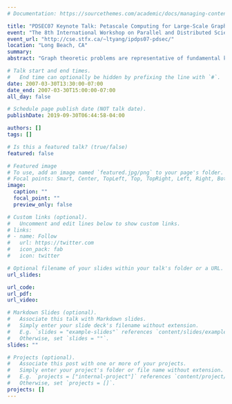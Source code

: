 ```yaml
---
# Documentation: https://sourcethemes.com/academic/docs/managing-content/

title: "PDSEC07 Keynote Talk: Petascale Computing for Large-Scale Graph Problems"
event: "The 8th International Workshop on Parallel and Distributed Scientific and Engineering Computing"
event_url: "http://cse.stfx.ca/~ltyang/ipdps07-pdsec/"
location: "Long Beach, CA"
summary:
abstract: "Graph theoretic problems are representative of fundamental kernels in traditional and emerging computational sciences such as chemistry, biology, and medicine, as well as applications in national security. Yet they pose serious challenges for parallel machines due to non-contiguous, concurrent accesses to global data structures with low degrees of locality. Few parallel graph algorithms outperform their best sequential implementation due to long memory latencies and high synchronization costs. In this talk, we consider several graph theoretic kernels for connectivity and centrality and discuss how the features of petascale architectures will affect algorithm development, ease of programming, performance, and scalability."

# Talk start and end times.
#   End time can optionally be hidden by prefixing the line with `#`.
date: 2007-03-30T13:30:00-07:00
date_end: 2007-03-30T15:00:00-07:00
all_day: false

# Schedule page publish date (NOT talk date).
publishDate: 2019-09-30T06:44:58-04:00

authors: []
tags: []

# Is this a featured talk? (true/false)
featured: false

# Featured image
# To use, add an image named `featured.jpg/png` to your page's folder. 
# Focal points: Smart, Center, TopLeft, Top, TopRight, Left, Right, BottomLeft, Bottom, BottomRight.
image:
  caption: ""
  focal_point: ""
  preview_only: false

# Custom links (optional).
#   Uncomment and edit lines below to show custom links.
# links:
# - name: Follow
#   url: https://twitter.com
#   icon_pack: fab
#   icon: twitter

# Optional filename of your slides within your talk's folder or a URL.
url_slides:

url_code:
url_pdf:
url_video:

# Markdown Slides (optional).
#   Associate this talk with Markdown slides.
#   Simply enter your slide deck's filename without extension.
#   E.g. `slides = "example-slides"` references `content/slides/example-slides.md`.
#   Otherwise, set `slides = ""`.
slides: ""

# Projects (optional).
#   Associate this post with one or more of your projects.
#   Simply enter your project's folder or file name without extension.
#   E.g. `projects = ["internal-project"]` references `content/project/deep-learning/index.md`.
#   Otherwise, set `projects = []`.
projects: []
---
```

